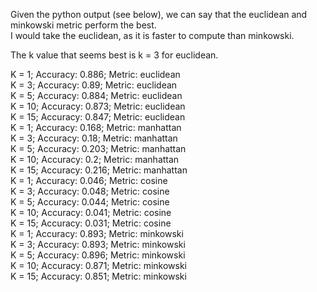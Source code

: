 Given the python output (see below), we can say that the euclidean and minkowski metric perform the best.  
I would take the euclidean, as it is faster to compute than minkowski.

The k value that seems best is k = 3 for euclidean.

K = 1; Accuracy: 0.886; Metric: euclidean  
K = 3; Accuracy: 0.89; Metric: euclidean  
K = 5; Accuracy: 0.884; Metric: euclidean  
K = 10; Accuracy: 0.873; Metric: euclidean  
K = 15; Accuracy: 0.847; Metric: euclidean  
K = 1; Accuracy: 0.168; Metric: manhattan  
K = 3; Accuracy: 0.18; Metric: manhattan  
K = 5; Accuracy: 0.203; Metric: manhattan  
K = 10; Accuracy: 0.2; Metric: manhattan  
K = 15; Accuracy: 0.216; Metric: manhattan  
K = 1; Accuracy: 0.046; Metric: cosine  
K = 3; Accuracy: 0.048; Metric: cosine  
K = 5; Accuracy: 0.044; Metric: cosine  
K = 10; Accuracy: 0.041; Metric: cosine  
K = 15; Accuracy: 0.031; Metric: cosine  
K = 1; Accuracy: 0.893; Metric: minkowski  
K = 3; Accuracy: 0.893; Metric: minkowski  
K = 5; Accuracy: 0.896; Metric: minkowski    
K = 10; Accuracy: 0.871; Metric: minkowski  
K = 15; Accuracy: 0.851; Metric: minkowski  

